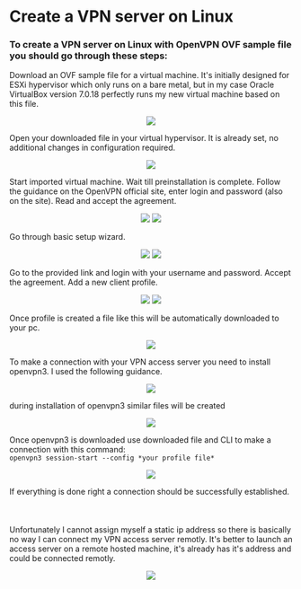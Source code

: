# Create a VPN server on Linux
### To create a VPN server on Linux with OpenVPN OVF sample file you should go through these steps:
Download an OVF sample file for a virtual machine. It's initially designed for ESXi hypervisor which only runs on a bare metal, but in my case Oracle VirtualBox version 7.0.18
perfectly runs my new virtual machine based on this file.

<p align="center">
<img src="[https://github.com/user-attachments/assets/32aeb6fd-fbfa-4b54-a15a-8f737250c675](https://github.com/user-attachments/assets/b8d0acca-37bf-4ab8-8fa1-c2eac56d4207)">
</p>

Open your downloaded file in your virtual hypervisor. It is already set, no additional changes in configuration required.


<p align="center">
<img src="https://github.com/user-attachments/assets/32aeb6fd-fbfa-4b54-a15a-8f737250c675">
</p>

Start imported virtual machine. Wait till preinstallation is complete. Follow the guidance on the OpenVPN official site, enter login and password (also on the site). Read and accept the agreement.

<p align="center">
<img src="https://github.com/user-attachments/assets/800271ec-17fd-4f06-a139-9fc9d3dc3730">
<img src="https://github.com/user-attachments/assets/8fce734c-53ff-4f61-a5c5-ddd68df2cc7a">
</p>

Go through basic setup wizard.

<p align="center">
<img src="https://github.com/user-attachments/assets/0e2ae27b-80e7-4da8-a3d7-9913a45c4fc1">
<img src="https://github.com/user-attachments/assets/45e10b2a-9d4b-4b84-884f-37a41cadd8dc">
</p>

Go to the provided link and login with your username and password. Accept the agreement. Add a new client profile.

<p align="center">
<img src="https://github.com/user-attachments/assets/b6f8ba5c-465e-40f6-b84b-91931286517b">
<img src="https://github.com/user-attachments/assets/287a4cb4-b3f3-4fd0-9edb-0c58680a1bd1">
</p>

Once profile is created a file like this will be automatically downloaded to your pc.

<p align="center">
<img src="https://github.com/user-attachments/assets/8bc5bc62-cf1e-4894-858c-efec4332e4c0">
</p>

To make a connection with your VPN access server you need to install openvpn3. I used the following guidance.

<p align="center">
<img src="https://github.com/user-attachments/assets/ff7dbf40-9122-4396-ab98-8f8cedf1667a">
</p>

during installation of openvpn3 similar files will be created

<p align="center">
<img src="https://github.com/user-attachments/assets/44bdec92-72c0-42aa-bb2a-b2b90384c75b">
</p>

Once openvpn3 is downloaded use downloaded file and CLI to make a connection with this command: <br>
`openvpn3 session-start --config *your profile file*`

<p align="center">
<img src="https://github.com/user-attachments/assets/e6f53256-77ef-4ea9-8a0c-2c1976e96c54">
</p>

If everything is done right a connection should be successfully established.
<br>
<br>
<br>
<br>
Unfortunately I cannot assign myself a static ip address so there is basically no way I can connect my VPN access server remotly. It's better to launch an access server on a remote hosted machine, it's already has it's address and could be connected remotly.

<p align="center">
<img src="https://github.com/user-attachments/assets/a968c99c-9d74-4ab4-9ae9-4dac874c2d19">
</p>

